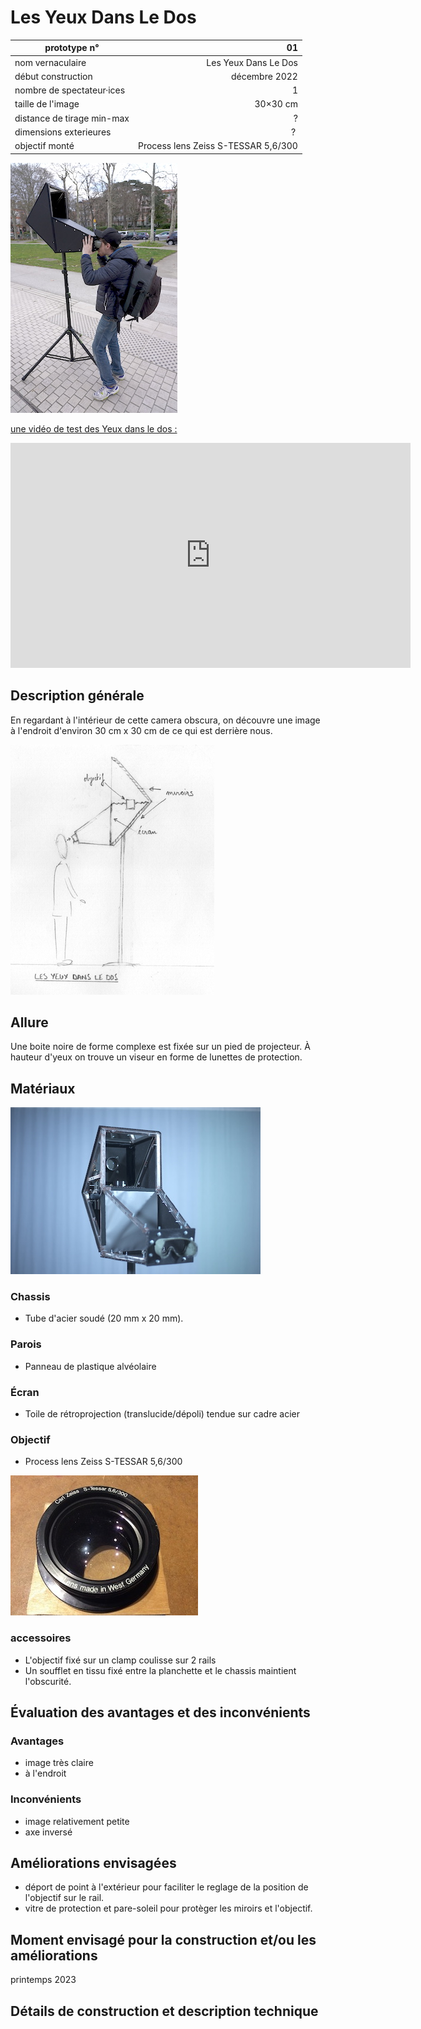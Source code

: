 #  Les Yeux Dans Le Dos

| prototype n°                |                   01 |
|-----------------------------|---------------------:|
| nom vernaculaire            | Les Yeux Dans Le Dos |
| début construction          |        décembre 2022 |
| nombre de spectateur·ices   |                    1 |
| taille de l'image           |             30×30 cm |
| distance de tirage min-max  |                    ? |
| dimensions exterieures      |                    ? |
| objectif monté              | Process lens Zeiss S-TESSAR 5,6/300 |

![les_yeux_dans_le_dos_4](../photos/les_yeux_dans_le_dos_4.jpg)

[une vidéo de test des Yeux dans le dos :](https://vimeo.com/cienokill/cameraobscura-proto01)
<iframe src="https://player.vimeo.com/video/809841929?h=765a6933ab" width="640" height="360" frameborder="0" allow="autoplay; fullscreen; picture-in-picture" allowfullscreen></iframe>


## Description générale
En regardant à l'intérieur de cette camera obscura, on découvre une image à l'endroit d'environ 30 cm x 30 cm de ce qui est derrière nous.

![proto_01](../plans/proto_01.jpg)
## Allure
Une boite noire de forme complexe est fixée sur un pied de projecteur. À hauteur d'yeux on trouve un viseur en forme de lunettes de protection.

## Matériaux
![les_yeux_dans_le_dos_1](../photos/les_yeux_dans_le_dos_1.jpg)

### Chassis
- Tube d'acier soudé (20 mm x 20 mm).

### Parois
- Panneau de plastique alvéolaire

### Écran
- Toile de rétroprojection (translucide/dépoli) tendue sur cadre acier

### Objectif
- Process lens Zeiss S-TESSAR 5,6/300

![zeiss_tessar_5,6_300](../photos/zeiss_tessar_5,6_300.jpg)

### accessoires
- L'objectif fixé sur un clamp coulisse sur 2 rails
- Un soufflet en tissu fixé entre la planchette et le chassis maintient l'obscurité.

## Évaluation des avantages et des inconvénients

### Avantages
- image très claire
- à l'endroit

### Inconvénients
- image relativement petite
- axe inversé

## Améliorations envisagées
- déport de point à l'extérieur pour faciliter le reglage de la position de l'objectif sur le rail.
- vitre de protection et pare-soleil pour protèger les miroirs et l'objectif.

## Moment envisagé pour la construction et/ou les améliorations
printemps 2023

## Détails de construction et description technique
